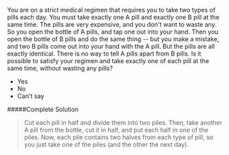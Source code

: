 You are on a strict medical regimen that requires you to take two types of pills each day. You must take exactly one A pill and exactly one B pill at the same time. The pills are very expensive, and you don't want to waste any. So you open the bottle of A pills, and tap one out into your hand. Then you open the bottle of B pills and do the same thing -- but you make a mistake, and two B pills come out into your hand with the A pill. But the pills are all exactly identical. There is no way to tell A pills apart from B pills. Is it possible to satisfy your regimen and take exactly one of each pill at the same time, without wasting any pills?

* Yes
* No
* Can't say
 
#####Complete Solution
>Cut each pill in half and divide them into two piles. Then, take another A pill from the bottle, cut it in half, and put each half in one of the piles. Now, each pile contains two halves from each type of pill, so you just take one of the piles (and the other the next day).

